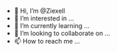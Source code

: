- 👋 Hi, I’m @Ziexell
- 👀 I’m interested in ...
- 🌱 I’m currently learning ...
- 💞️ I’m looking to collaborate on ...
- 📫 How to reach me ...

<!---
Ziexell/Ziexell is a ✨ special ✨ repository because its `README.md` (this file) appears on your GitHub profile.
You can click the Preview link to take a look at your changes.
--->
